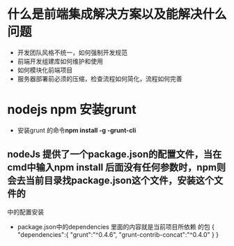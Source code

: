# 什么是前端集成解决方案以及能解决什么问题
- 开发团队风格不统一，如何强制开发规范
- 前端开发组建库如何维护和使用
- 如何模块化前端项目
- 服务器部署前必须的压缩，检查流程如何简化，流程如何完善
# nodejs npm 安装grunt
- 安装grunt 的命令<b>npm install -g -grunt-cli</b>
## nodeJs 提供了一个package.json的配置文件，当在cmd中输入npm install 后面没有任何参数时，npm则会去当前目录找package.json这个文件，安装这个文件的
中的配置安装
- package.json中的dependencies 里面的内容就是当前项目所依赖 的包
	{
		"dependencies":{
			"grunt":"^0.4.6",
			"grunt-contrib-concat":"^0.4.0"
		}
	} 
  
